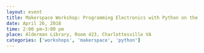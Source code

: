 ```yaml
---
layout: event
title: Makerspace Workshop: Programming Electronics with Python on the Raspberry Pi
date: April 26, 2018
time: 2:00 pm–3:00 pm
place: Alderman Library, Room 423, Charlottesville VA
categories: ['workshops', 'makerspace', 'python']
---
```

